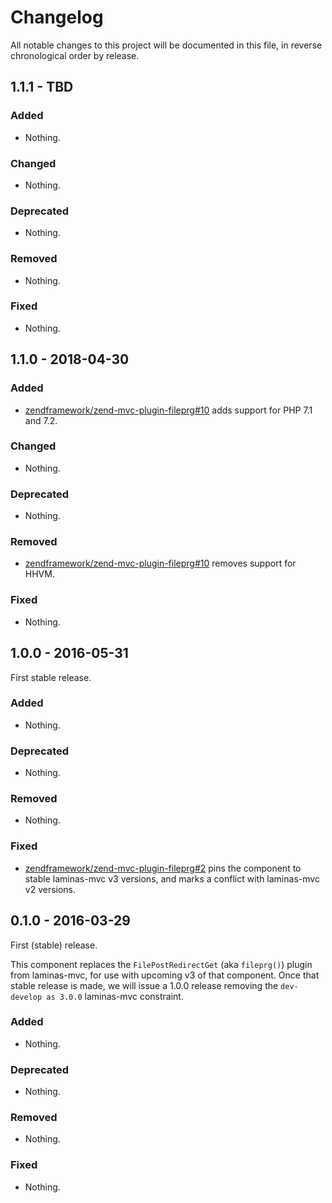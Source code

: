 # Changelog

All notable changes to this project will be documented in this file, in reverse chronological order by release.

## 1.1.1 - TBD

### Added

- Nothing.

### Changed

- Nothing.

### Deprecated

- Nothing.

### Removed

- Nothing.

### Fixed

- Nothing.

## 1.1.0 - 2018-04-30

### Added

- [zendframework/zend-mvc-plugin-fileprg#10](https://github.com/zendframework/zend-mvc-plugin-fileprg/pull/10) adds support for PHP 7.1 and 7.2.

### Changed

- Nothing.

### Deprecated

- Nothing.

### Removed

- [zendframework/zend-mvc-plugin-fileprg#10](https://github.com/zendframework/zend-mvc-plugin-fileprg/pull/10) removes support for HHVM.

### Fixed

- Nothing.

## 1.0.0 - 2016-05-31

First stable release.

### Added

- Nothing.

### Deprecated

- Nothing.

### Removed

- Nothing.

### Fixed

- [zendframework/zend-mvc-plugin-fileprg#2](https://github.com/zendframework/zend-mvc-plugin-fileprg/pull/2) pins the
  component to stable laminas-mvc v3 versions, and marks a conflict with laminas-mvc
  v2 versions.

## 0.1.0 - 2016-03-29

First (stable) release.

This component replaces the `FilePostRedirectGet` (aka `fileprg()`) plugin from
laminas-mvc, for use with upcoming v3 of that component. Once that stable release
is made, we will issue a 1.0.0 release removing the `dev-develop as 3.0.0`
laminas-mvc constraint.

### Added

- Nothing.

### Deprecated

- Nothing.

### Removed

- Nothing.

### Fixed

- Nothing.
